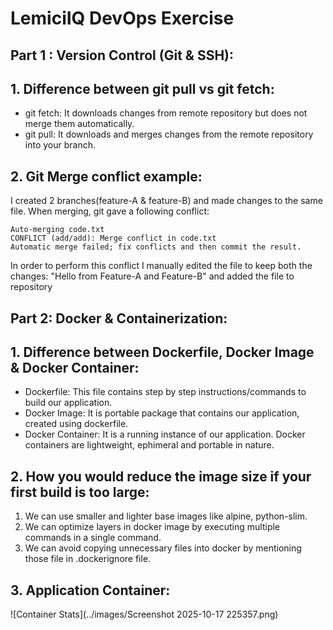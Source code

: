 # LemiciIQ DevOps Exercise

## Part 1 : Version Control (Git & SSH):

## 1. Difference between git pull vs git fetch:

- git fetch: It downloads changes from remote repository but does not merge them automatically.  
- git pull: It downloads and merges changes from the remote repository into your branch.


## 2. Git Merge conflict example:
I created 2 branches(feature-A & feature-B) and made changes to the same file. When merging, git gave a following conflict:


```
Auto-merging code.txt
CONFLICT (add/add): Merge conflict in code.txt
Automatic merge failed; fix conflicts and then commit the result.

```


In order to perform this conflict I manually edited the file to keep both the changes:
"Hello from Feature-A and Feature-B"
and added the file to repository


## Part 2: Docker & Containerization: 

## 1. Difference between Dockerfile, Docker Image & Docker Container:

- Dockerfile: This file contains step by step instructions/commands to build our application.
- Docker Image: It is portable package that contains our application, created using dockerfile.
- Docker Container: It is a running instance of our application. Docker containers are lightweight, ephimeral and portable in nature.

## 2. How you would reduce the image size if your first build is too large:
1. We can use smaller and lighter base images like alpine, python-slim.
2. We can optimize layers in docker image by executing multiple commands in a single command.
3. We can avoid copying unnecessary files into docker by mentioning those file in .dockerignore file.

## 3. Application Container:
![Container Stats](../images/Screenshot 2025-10-17 225357.png)
